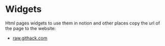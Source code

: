 # Widgets
Html pages widgets to use them in notion and other places
copy the url of the page to the website:
* [raw.githack.com](https://raw.githack.com/)
